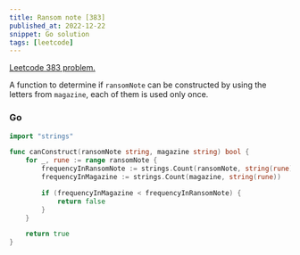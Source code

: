 ```yaml
---
title: Ransom note [383]
published_at: 2022-12-22
snippet: Go solution
tags: [leetcode]
---
```


[Leetcode 383 problem.](https://leetcode.com/problems/ransom-note/)

A function to determine if `ransomNote` can be constructed by using the letters from `magazine`, each of them is used only once.

### Go

```go
import "strings"

func canConstruct(ransomNote string, magazine string) bool {
    for _, rune := range ransomNote {
        frequencyInRansomNote := strings.Count(ransomNote, string(rune))
        frequencyInMagazine := strings.Count(magazine, string(rune))

        if (frequencyInMagazine < frequencyInRansomNote) {
            return false
        }
    }

    return true
}
```